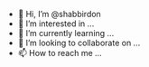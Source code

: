 - 👋 Hi, I’m @shabbirdon
- 👀 I’m interested in ...
- 🌱 I’m currently learning ...
- 💞️ I’m looking to collaborate on ...
- 📫 How to reach me ...

<!---
shabbirdon/shabbirdon is a ✨ special ✨ repository because its `README.md` (this file) appears on your GitHub profile.
You can click the Preview link to take a look at your changes.
--->
